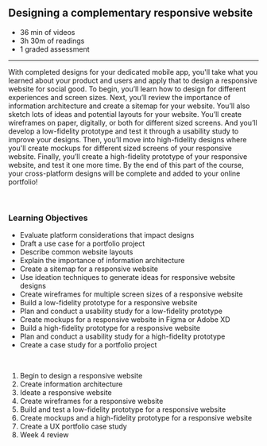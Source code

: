 ## Designing a complementary responsive website

- 36 min of videos
- 3h 30m of readings
- 1 graded assessment

<hr>

With completed designs for your dedicated mobile app, you'll take what you learned about your product and users and apply that to design a responsive website for social good. To begin, you’ll learn how to design for different experiences and screen sizes. Next, you’ll review the importance of information architecture and create a sitemap for your website. You’ll also sketch lots of ideas and potential layouts for your website. You’ll create wireframes on paper, digitally, or both for different sized screens. And you’ll develop a low-fidelity prototype and test it through a usability study to improve your designs. Then, you’ll move into high-fidelity designs where you'll create mockups for different sized screens of your responsive website. Finally, you’ll create a high-fidelity prototype of your responsive website, and test it one more time. By the end of this part of the course, your cross-platform designs will be complete and added to your online portfolio!

<br>

### Learning Objectives

- Evaluate platform considerations that impact designs
- Draft a use case for a portfolio project
- Describe common website layouts
- Explain the importance of information architecture
- Create a sitemap for a responsive website
- Use ideation techniques to generate ideas for responsive website designs
- Create wireframes for multiple screen sizes of a responsive website
- Build a low-fidelity prototype for a responsive website
- Plan and conduct a usability study for a low-fidelity prototype
- Create mockups for a responsive website in Figma or Adobe XD
- Build a high-fidelity prototype for a responsive website
- Plan and conduct a usability study for a high-fidelity prototype
- Create a case study for a portfolio project

<br>

1. Begin to design a responsive website
2. Create information architecture
3. Ideate a responsive website
4. Create wireframes for a responsive website
5. Build and test a low-fidelity prototype for a responsive website
6. Create mockups and a high-fidelity prototype for a responsive website
7. Create a UX portfolio case study
8. Week 4 review
